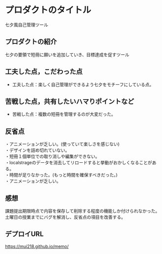# プロダクトのタイトル
七夕風自己管理ツール

## プロダクトの紹介
七夕の要領で短冊に願いを追加していき、目標達成を促すツール

## 工夫した点，こだわった点
- 工夫した点：楽しく自己管理ができるよう七夕をモチーフにしている点。

## 苦戦した点，共有したいハマりポイントなど
- 苦戦した点：複数の短冊を管理するのが大変だった。

## 反省点
・アニメーションが乏しい。(使っていて楽しさを感じない)  
・デザインを詰め切れていない。  
・短冊１個単位での取り消しや編集ができない。  
・localstrageのデータを消去してリロードすると挙動がおかしくなることがある。  
・時間が足りなかった。(もっと時間を確保すべきだった。)  
・アニメーションが乏しい。  

## 感想
  課題提出期限時点で内容を保存して削除する程度の機能しか付けられなかった。  
  土曜日の授業までにバグを解消し、反省点の項目を改善する。

## デプロイURL
https://mui218.github.io/memo/
